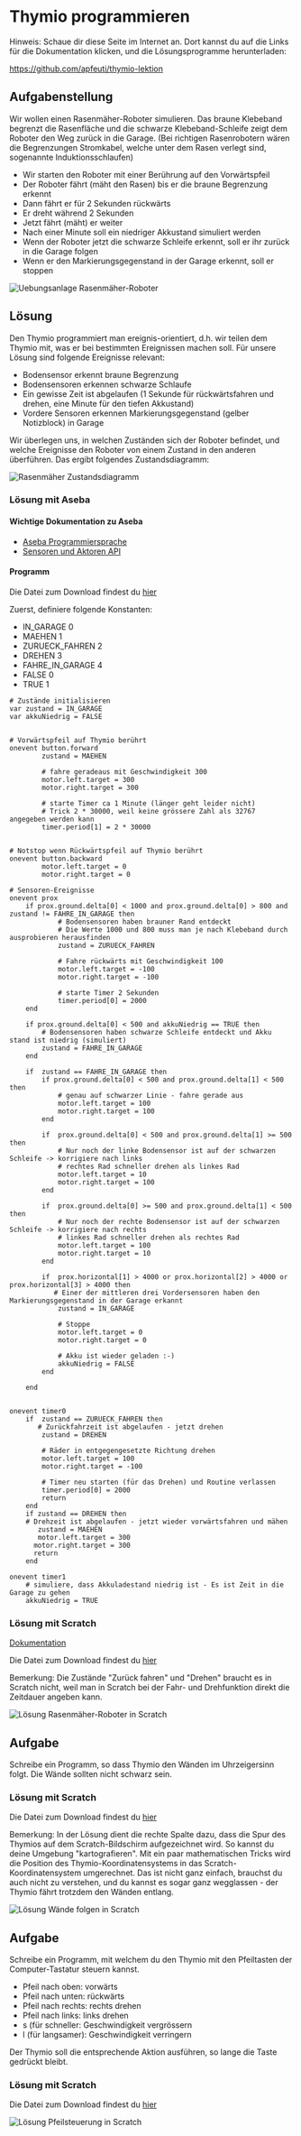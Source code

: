 # Thymio programmieren
Hinweis: Schaue dir diese Seite im Internet an. Dort kannst du auf die Links für die Dokumentation klicken,
und die Lösungsprogramme herunterladen:

https://github.com/apfeuti/thymio-lektion

## Aufgabenstellung
Wir wollen einen Rasenmäher-Roboter simulieren. Das braune Klebeband begrenzt die Rasenfläche und die schwarze
Klebeband-Schleife zeigt dem Roboter den Weg zurück in die Garage. (Bei richtigen Rasenrobotern wären die Begrenzungen
Stromkabel, welche unter dem Rasen verlegt sind, sogenannte Induktionsschlaufen)
- Wir starten den Roboter mit einer Berührung auf den Vorwärtspfeil
- Der Roboter fährt (mäht den Rasen) bis er die braune Begrenzung erkennt
- Dann fährt er für 2 Sekunden rückwärts
- Er dreht während 2 Sekunden
- Jetzt fährt (mäht) er weiter
- Nach einer Minute soll ein niedriger Akkustand simuliert werden
- Wenn der Roboter jetzt die schwarze Schleife erkennt, soll er ihr zurück in die Garage folgen
- Wenn er den Markierungsgegenstand in der Garage erkennt, soll er stoppen

![Uebungsanlage Rasenmäher-Roboter](img/uebungsanlage-Rasenmäher-Roboter.png)

## Lösung
Den Thymio programmiert man ereignis-orientiert, d.h. wir teilen dem Thymio mit, was er bei bestimmten Ereignissen machen soll.
Für unsere Lösung sind folgende Ereignisse relevant:
- Bodensensor erkennt braune Begrenzung
- Bodensensoren erkennen schwarze Schlaufe
- Ein gewisse Zeit ist abgelaufen (1 Sekunde für rückwärtsfahren und drehen, eine Minute für den tiefen Akkustand)
- Vordere Sensoren erkennen Markierungsgegenstand (gelber Notizblock) in Garage

Wir überlegen uns, in welchen Zuständen sich der Roboter befindet, und welche Ereignisse den Roboter von einem Zustand
in den anderen überführen. Das ergibt folgendes Zustandsdiagramm:

![Rasenmäher Zustandsdiagramm](http://www.plantuml.com/plantuml/proxy?cache=no&src=https://raw.githubusercontent.com/apfeuti/thymio-lektion/main/uml/Rasenmaeher-Roboter-Zustandsdiagramm.iuml)

### Lösung mit Aseba
#### Wichtige Dokumentation zu Aseba
- [Aseba Programmiersprache](http://aseba.wikidot.com/de:asebalanguage)
- [Sensoren und Aktoren API](http://wiki.thymio.org/de:thymioapi)

#### Programm
Die Datei zum Download findest du [hier](src/aseba/rasenmäher-roboter.aesl)

Zuerst, definiere folgende Konstanten:
- IN_GARAGE 0
- MAEHEN 1
- ZURUECK_FAHREN 2
- DREHEN 3
- FAHRE_IN_GARAGE 4
- FALSE 0
- TRUE 1

```
# Zustände initialisieren
var zustand = IN_GARAGE
var akkuNiedrig = FALSE


# Vorwärtspfeil auf Thymio berührt
onevent button.forward
		zustand = MAEHEN
		
		# fahre geradeaus mit Geschwindigkeit 300
		motor.left.target = 300
		motor.right.target = 300
		
		# starte Timer ca 1 Minute (länger geht leider nicht)
		# Trick 2 * 30000, weil keine grössere Zahl als 32767 angegeben werden kann
		timer.period[1] = 2 * 30000
		
		
# Notstop wenn Rückwärtspfeil auf Thymio berührt
onevent button.backward
		motor.left.target = 0
		motor.right.target = 0

# Sensoren-Ereignisse
onevent prox
	if prox.ground.delta[0] < 1000 and prox.ground.delta[0] > 800 and zustand != FAHRE_IN_GARAGE then
			# Bodensensoren haben brauner Rand entdeckt
			# Die Werte 1000 und 800 muss man je nach Klebeband durch ausprobieren herausfinden
			zustand = ZURUECK_FAHREN
			
			# Fahre rückwärts mit Geschwindigkeit 100
			motor.left.target = -100
			motor.right.target = -100
			
			# starte Timer 2 Sekunden
			timer.period[0] = 2000
	end
	
	if prox.ground.delta[0] < 500 and akkuNiedrig == TRUE then
		# Bodensensoren haben schwarze Schleife entdeckt und Akku stand ist niedrig (simuliert)
		zustand = FAHRE_IN_GARAGE
	end
	
	if  zustand == FAHRE_IN_GARAGE then
	    if prox.ground.delta[0] < 500 and prox.ground.delta[1] < 500 then
	    	# genau auf schwarzer Linie - fahre gerade aus
	    	motor.left.target = 100
	    	motor.right.target = 100
	    end
	    
		if  prox.ground.delta[0] < 500 and prox.ground.delta[1] >= 500 then
			# Nur noch der linke Bodensensor ist auf der schwarzen Schleife -> korrigiere nach links
			# rechtes Rad schneller drehen als linkes Rad
			motor.left.target = 10
			motor.right.target = 100
		end
		
		if  prox.ground.delta[0] >= 500 and prox.ground.delta[1] < 500 then
			# Nur noch der rechte Bodensensor ist auf der schwarzen Schleife -> korrigiere nach rechts
			# linkes Rad schneller drehen als rechtes Rad
			motor.left.target = 100
			motor.right.target = 10
		end
		
		if  prox.horizontal[1] > 4000 or prox.horizontal[2] > 4000 or prox.horizontal[3] > 4000 then
		   # Einer der mittleren drei Vordersensoren haben den Markierungsgegenstand in der Garage erkannt
			zustand = IN_GARAGE
			
			# Stoppe
			motor.left.target = 0
			motor.right.target = 0
			
			# Akku ist wieder geladen :-)
			akkuNiedrig = FALSE
		end
			
	end
	
	
onevent timer0
	if  zustand == ZURUECK_FAHREN then
	   # Zurückfahrzeit ist abgelaufen - jetzt drehen
		zustand = DREHEN
		
		# Räder in entgegengesetzte Richtung drehen
		motor.left.target = 100
		motor.right.target = -100
		
		# Timer neu starten (für das Drehen) und Routine verlassen
		timer.period[0] = 2000
		return
	end
	if zustand == DREHEN then
	# Drehzeit ist abgelaufen - jetzt wieder vorwärtsfahren und mähen
	   zustand = MAEHEN
	   motor.left.target = 300
	  motor.right.target = 300
	  return
	end	
	
onevent timer1
    # simuliere, dass Akkuladestand niedrig ist - Es ist Zeit in die Garage zu gehen
	akkuNiedrig = TRUE
```

### Lösung mit Scratch
[Dokumentation](https://www.thymio.org/de/programmieren/scratch/)

Die Datei zum Download findest du [hier](src/scratch/rasenmaeher-roboter.sb3)

Bemerkung: Die Zustände "Zurück fahren" und "Drehen" braucht es in Scratch nicht, weil man in Scratch
bei der Fahr- und Drehfunktion direkt die Zeitdauer angeben kann.

![Lösung Rasenmäher-Roboter in Scratch](img/rasenmäher-roboter-scratch.png)

## Aufgabe
Schreibe ein Programm, so dass Thymio den Wänden im Uhrzeigersinn folgt. Die Wände sollten nicht schwarz sein.

### Lösung mit Scratch
Die Datei zum Download findest du [hier](src/scratch/waende-folgen.sb3)

Bemerkung: In der Lösung dient die rechte Spalte dazu, dass die Spur des Thymios auf dem Scratch-Bildschirm
aufgezeichnet wird. So kannst du deine Umgebung "kartografieren". Mit ein paar mathematischen Tricks wird die Position
des Thymio-Koordinatensystems in das Scratch-Koordinatensystem umgerechnet. Das ist nicht ganz einfach, brauchst du
auch nicht zu verstehen, und du kannst es sogar ganz wegglassen - der Thymio fährt trotzdem den Wänden entlang.

![Lösung Wände folgen in Scratch](img/wände-folgen-scratch.png)

## Aufgabe
Schreibe ein Programm, mit welchem du den Thymio mit den Pfeiltasten der Computer-Tastatur steuern kannst.
- Pfeil nach oben: vorwärts
- Pfeil nach unten: rückwärts
- Pfeil nach rechts: rechts drehen
- Pfeil nach links: links drehen
- s (für schneller: Geschwindigkeit vergrössern
- l (für langsamer): Geschwindigkeit verringern

Der Thymio soll die entsprechende Aktion ausführen, so lange die Taste gedrückt bleibt.

### Lösung mit Scratch
Die Datei zum Download findest du [hier](src/scratch/pfeilsteuerung.sb3)

![Lösung Pfeilsteuerung in Scratch](img/pfeilsteuerung.png)